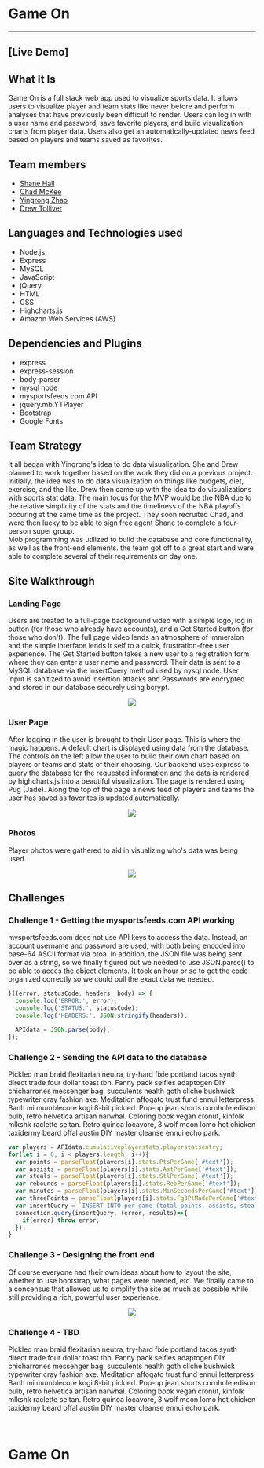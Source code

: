 # Game On
---
## [Live Demo]

## What It Is
Game On is a full stack web app used to visualize sports data. It allows users to visualize player and team stats like never before and perform analyses that have previously been difficult to render. Users can log in with a user name and password, save favorite players, and build visualization charts from player data.
Users also get an automatically-updated news feed based on players and teams saved as favorites.
## Team members
* <a href="https://github.com/cshall13">Shane Hall</a>
* <a href="https://github.com/chadm9">Chad McKee</a>
* <a href="https://github.com/VinozzZ">Yingrong Zhao</a>
* <a href="https://github.com/henaege">Drew Tolliver</a>

## Languages and Technologies used
* Node.js
* Express
* MySQL
* JavaScript
* jQuery
* HTML
* CSS
* Highcharts.js
* Amazon Web Services (AWS)


## Dependencies and Plugins
* express
* express-session
* body-parser
* mysql node
* mysportsfeeds.com API
* jquery.mb.YTPlayer
* Bootstrap
* Google Fonts


## Team Strategy
It all began with Yingrong's idea to do data visualization. She and Drew planned to work together based on the work they did on a previous project. Initially, the idea was to do data visualization on things like budgets, diet, exercise, and the like. Drew then came up with the idea to do visualizations with sports stat data. The main focus for the MVP would be the NBA due to the relative simplicity of the stats and the timeliness of the NBA playoffs occuring at the same time as the project. They soon recruited Chad, and were then lucky to be able to sign free agent Shane to complete a four-person super group.
<br>
Mob programming was utilized to build the database and core functionality, as well as the front-end elements. the team got off to a great start and were able to complete several of their requirements on day one.

## Site Walkthrough

### Landing Page
Users are treated to a full-page background video with a simple logo, log in button (for those who already have accounts), and a Get Started button (for those who don't). The full page video lends an atmosphere of immersion and the simple interface lends it self to a quick, frustration-free user experience.
The Get Started button takes a new user to a registration form where they can enter a user name and password. Their data is sent to a MySQL database via the insertQuery method used by nysql node. User input is sanitized to avoid insertion attacks and Passwords are encrypted and stored in our database securely using bcrypt.
<p align='center'>
    <img src="pubilc/images/index.png"/>
</p>

### User Page
After logging in the user is brought to their User page. This is where the magic happens. A default chart is displayed using data from the database. The controls on the left allow the user to build their own chart based on players or teams and stats of their choosing.
Our backend uses express to query the database for the requested information and the data is rendered by highcharts.js into a beautiful visualization. The page is rendered using Pug (Jade).
Along the top of the page a news feed of players and teams the user has saved as favorites is updated automatically.
<p align='center'>
    <img src="http://via.placeholder.com/350x150"></img>
</p>



### Photos
Player photos were gathered to aid in visualizing who's data was being used.
<p align='center'>
    <img src="http://via.placeholder.com/350x150"></img>
</p>





## Challenges

### Challenge 1 - Getting the mysportsfeeds.com API working
mysportsfeeds.com does not use API keys to access the data. Instead, an account username and password are used, with both being encoded into base-64 ASCII format via btoa.
In addition, the JSON file was being sent over as a string, so we finally figured out we needed to use JSON.parse() to be able to acces the object elements. It took an hour or so to get the code organized correctly so we could pull the exact data we needed.
<br>
```JavaScript
}((error, statusCode, headers, body) => {
  console.log('ERROR:', error); 
  console.log('STATUS:', statusCode);
  console.log('HEADERS:', JSON.stringify(headers));

  APIdata = JSON.parse(body);
});
  ```
### Challenge 2 - Sending the API data to the database
Pickled man braid flexitarian neutra, try-hard fixie portland tacos synth direct trade four dollar toast tbh. Fanny pack selfies adaptogen DIY chicharrones messenger bag, succulents health goth cliche bushwick typewriter cray fashion axe. Meditation affogato trust fund ennui letterpress. Banh mi mumblecore kogi 8-bit pickled. Pop-up jean shorts cornhole edison bulb, retro helvetica artisan narwhal. Coloring book vegan cronut, kinfolk mlkshk raclette seitan. Retro quinoa locavore, 3 wolf moon lomo hot chicken taxidermy beard offal austin DIY master cleanse ennui echo park.
<br>
```JavaScript
var players = APIdata.cumulativeplayerstats.playerstatsentry;
for(let i = 0; i < players.length; i++){
  var points = parseFloat(players[i].stats.PtsPerGame['#text']);
  var assists = parseFloat(players[i].stats.AstPerGame['#text']);
  var steals = parseFloat(players[i].stats.StlPerGame['#text']);
  var rebounds = parseFloat(players[i].stats.RebPerGame['#text']);
  var minutes = parseFloat(players[i].stats.MinSecondsPerGame['#text']) / 60;
  var threePoints = parseFloat(players[i].stats.Fg3PtMadePerGame['#text']);
  var insertQuery = `INSERT INTO per_game (total_points, assists, steals, rebounds, minutes, three_points) VALUES ('${points}', '${assists}', '${steals}', '${rebounds}', '${minutes}', '${threePoints}');`;
  connection.query(insertQuery, (error, results)=>{
    if(error) throw error;
  });
}
 ```

### Challenge 3 - Designing the front end
Of course everyone had their own ideas about how to layout the site, whether to use bootstrap, what pages were needed, etc. We finally came to a concensus that allowed us to simplify the site as much as possible while still providing a rich, powerful user experience.
<br>
<p align='center'>
    <img src="http://via.placeholder.com/350x150"></img>
</p>

### Challenge 4 - TBD
Pickled man braid flexitarian neutra, try-hard fixie portland tacos synth direct trade four dollar toast tbh. Fanny pack selfies adaptogen DIY chicharrones messenger bag, succulents health goth cliche bushwick typewriter cray fashion axe. Meditation affogato trust fund ennui letterpress. Banh mi mumblecore kogi 8-bit pickled. Pop-up jean shorts cornhole edison bulb, retro helvetica artisan narwhal. Coloring book vegan cronut, kinfolk mlkshk raclette seitan. Retro quinoa locavore, 3 wolf moon lomo hot chicken taxidermy beard offal austin DIY master cleanse ennui echo park.

<br>

# Game On

